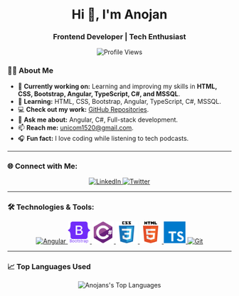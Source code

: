 <h1 align="center">Hi 👋, I'm Anojan</h1>
<h3 align="center">Frontend Developer | Tech Enthusiast</h3>

<p align="center">
  <img src="https://img.shields.io/badge/Profile%20views-84-blue?style=flat&logo=github" alt="Profile Views" />
</p>



### 👨‍💻 About Me

- 🔭 **Currently working on:** Learning and improving my skills in **HTML, CSS, Bootstrap, Angular, TypeScript, C#, and MSSQL**.
- 🌱 **Learning:** HTML, CSS, Bootstrap, Angular, TypeScript, C#, MSSQL.
- 💻 **Check out my work:** [GitHub Repositories](https://github.com/Anojan1520).
- 💬 **Ask me about:** Angular, C#, Full-stack development.
- 📫 **Reach me:** [unicom1520@gmail.com](mailto:unicom1520@gmail.com).
- 🎧 **Fun fact:** I love coding while listening to tech podcasts.


---

### 🌐 Connect with Me:
<p align="center">
  <a href="https://www.linkedin.com/in/anojan/" target="_blank">
    <img src="https://img.shields.io/badge/LinkedIn-@Anojans-blue?style=for-the-badge&logo=linkedin" alt="LinkedIn"/>
  </a>
  <a href="https://twitter.com/anojan1520" target="_blank">
    <img src="https://img.shields.io/badge/Twitter-@anojan1520-blue?style=for-the-badge&logo=twitter" alt="Twitter"/>
  </a>
</p>

---

### 🛠 Technologies & Tools:
<p align="center">
  <a href="https://angular.io" target="_blank" rel="noreferrer">
    <img src="https://angular.io/assets/images/logos/angular/angular.svg" alt="Angular" width="50" height="50"/>
  </a>
  <a href="https://getbootstrap.com" target="_blank" rel="noreferrer">
    <img src="https://raw.githubusercontent.com/devicons/devicon/master/icons/bootstrap/bootstrap-plain-wordmark.svg" alt="Bootstrap" width="50" height="50"/>
  </a>
  <a href="https://www.w3schools.com/cs/" target="_blank" rel="noreferrer">
    <img src="https://raw.githubusercontent.com/devicons/devicon/master/icons/csharp/csharp-original.svg" alt="C#" width="50" height="50"/>
  </a>
  <a href="https://www.w3schools.com/css/" target="_blank" rel="noreferrer">
    <img src="https://raw.githubusercontent.com/devicons/devicon/master/icons/css3/css3-original-wordmark.svg" alt="CSS3" width="50" height="50"/>
  </a>
  <a href="https://www.w3.org/html/" target="_blank" rel="noreferrer">
    <img src="https://raw.githubusercontent.com/devicons/devicon/master/icons/html5/html5-original-wordmark.svg" alt="HTML5" width="50" height="50"/>
  </a>
  <a href="https://www.typescriptlang.org/" target="_blank" rel="noreferrer">
    <img src="https://raw.githubusercontent.com/devicons/devicon/master/icons/typescript/typescript-original.svg" alt="TypeScript" width="50" height="50"/>
  </a>
  <a href="https://git-scm.com/" target="_blank" rel="noreferrer">
    <img src="https://www.vectorlogo.zone/logos/git-scm/git-scm-icon.svg" alt="Git" width="50" height="50"/>
  </a>
</p>

---

<!-- GitHub Stats Card -->
### 📈 Top Languages Used

<p align="center">
  <img src="https://github-readme-stats.vercel.app/api/top-langs/?username=anojan1520&layout=compact&theme=radical" alt="Anojans's Top Languages"/>
</p>

